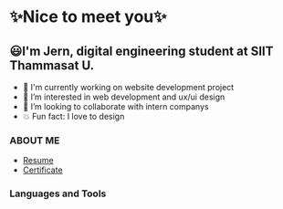 #  ✨Nice to meet you✨

##  😃I'm Jern, digital engineering student at SIIT Thammasat U.

* 🌱 I'm currently working on website development  project 
* 📌 I’m interested in web development and ux/ui design
* 👀 I’m looking to collaborate with intern companys
* 💥 Fun fact: I love to design 

### ABOUT ME
* [Resume](https://www.canva.com/design/DAEmfn2-Zws/Nfi4T1hkYPKsq3FyyNQGPQ/view?utm_content=DAEmfn2-Zws&utm_campaign=designshare&utm_medium=link&utm_source=publishsharelink)
* [Certificate](https://drive.google.com/drive/folders/1imYcK3777P9R6aYOUNU9D5dQKAmOpXv0?usp=sharing) 

### Languages and Tools

